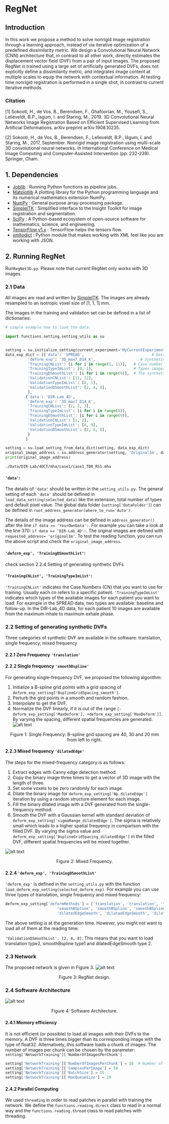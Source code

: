 

RegNet
==========

## Introduction
In this work we propose a method to solve nonrigid image registration through a learning approach, instead of via iterative optimization of a predefined dissimilarity metric. We design a Convolutional Neural Network (CNN) architecture that, in contrast to all other work, directly estimates the displacement vector field (DVF) from a pair of input images. The proposed RegNet is trained using a large set of artificially generated DVFs, does not explicitly define a dissimilarity metric, and integrates image content at multiple scales to equip the network with contextual information. At testing time nonrigid registration is performed in a single shot, in contrast to current iterative methods.

### Citation
[1] Sokooti, H., de Vos, B., Berendsen, F., Ghafoorian, M., Yousefi, S., Lelieveldt, B.P., Isgum, I. and Staring, M., 2019. 3D Convolutional Neural Networks Image Registration Based on Efficient Supervised Learning from Artificial Deformations. arXiv preprint arXiv:1908.10235.

[2] Sokooti, H., de Vos, B., Berendsen, F., Lelieveldt, B.P., Išgum, I. and Staring, M., 2017, September. Nonrigid image registration using multi-scale 3D convolutional neural networks. In International Conference on Medical Image Computing and Computer-Assisted Intervention (pp. 232-239). Springer, Cham.

	
## 1. Dependencies
- [Joblib](http://github.com/joblib/joblib) : Running Python functions as pipeline jobs.
- [Matplotlib](https://matplotlib.org/) A plotting library for the Python programming language and its numerical mathematics extension NumPy.
- [NumPy](http://www.numpy.org/) : General purpose array-processing package.
- [SimpleITK](http://www.simpleitk.org/) : Simplified interface to the Insight Toolkit for image registration and segmentation.
- [SciPy](https://www.scipy.org/) : A Python-based ecosystem of open-source software for mathematics, science, and engineering.
- [TensorFlow v1.x](https://www.tensorflow.org/) : TensorFlow helps the tensors flow.
- [xmltodict](https://github.com/martinblech/xmltodict) : Python module that makes working with XML feel like you are working with JSON.
	

## 2. Running RegNet
Run`RegNet3D.py`. Please note that current RegNet only works with 3D images.

### 2.1 Data
All images are read and written by [SimpleITK](http://www.simpleitk.org/). The images are already resampled to an isotropic voxel size of [1, 1, 1] mm.

The images in the training and validation set can be defined in a list of dictionaries: 
```python
# simple example how to load the data:

import functions.setting.setting_utils as su


setting = su.initialize_setting(current_experiment='MyCurrentExperiment', where_to_run='Root')
data_exp_dict = [{'data': 'SPREAD',                              # Data to load. The image addresses can be modified in setting_utils.py
		  'deform_exp': '3D_max7_D14_K',                    # Synthetic deformation experiment
		  'TrainingCNList': [i for i in range(1, 11)],   # Case number of images to load (The patient number)
		  'TrainingTypeImList': [0, 1],                  # Types images for each case number, for example [baseline, follow-up]
		  'TrainingDSmoothList': [i for i in range(9)],  # The synthetic type to load. For instance, ['translation', 'bsplineSmooth']
		  'ValidationCNList': [11, 12],
		  'ValidationTypeImList': [0, 1],
		  'ValidationDSmoothList': [2, 4, 8],
		  },
		 {'data': 'DIR-Lab_4D',
		  'deform_exp': '3D_max7_D14_K',
		  'TrainingCNList': [1, 2, 3],
		  'TrainingTypeImList': [i for i in range(8)],
		  'TrainingDSmoothList': [i for i in range(9)],
		  'ValidationCNList': [1, 2],
		  'ValidationTypeImList': [8, 9],
		  'ValidationDSmoothList': [2, 4, 8],
		  }
		 ]

setting = su.load_setting_from_data_dict(setting, data_exp_dict)
original_image_address = su.address_generator(setting, 'OriginalIm', data='DIR-Lab_4D', cn=1, type_im=0, stage=1)
print(original_image_address)

```
`./Data/DIR-Lab/4DCT/mha/case1/case1_T00_RS1.mha`

#### `'data'`: 
The details of `'data'` should be written in the `setting_utils.py`. The general setting of each `'data'` should be defined in 
`load_data_setting(selected_data)` like the extension, total number of types and default pixel value. The global data folder (`setting['DataFolder']`) can be defined in `root_address_generator(where_to_run='Auto')`. 

The details of the image address can be defined in `address_generator()` after the line `if data == 'YourOwnData':`. For example you can take a look at the line 370: `if data == 'DIR-Lab_4D':`. The orginal images are defined with `requested_address= 'originalIm'`. To test the reading function, you can run the above script and check the `original_image_address`.


#### `'deform_exp', 'TrainingDSmoothList'`: 
check section 2.2.4 Setting of generating synthetic DVFs

#### `'TrainingCNList', 'TrainingTypeImList'`: 
`'TrainingCNList'` indicates the Case Numbers (CN) that you want to use for training. Usually each cn refers to a specific patient. `'TrainingTypeImList'` indicates which types of the available images for each patient you want to load. For example in the SPREAD data, two types are available: baseline and follow-up. In the DIR-Lab_4D data, for each patient 10 images are available from the maximum inhale to maximum exhale phase.

### 2.2 Setting of generating synthetic DVFs
Three categories of synthetic DVF are available in the software: translation, single frequency, mixed frequency
#### 2.2.1 Zero Frequency `'translation'`
#### 2.2.2 Single frequency `'smoothBspline'`
For generating single-frequency DVF, we proposed the following algorithm:
1. Initialize a B-spline grid points with a grid spacing of `deform_exp_setting['BsplineGridSpacing_smooth']`.
2. Perturb the gird points in a smooth and random fashion.
3. Interpolate to get the DVF.
4. Normalize the DVF linearly, if it is out of the range `[-deform_exp_setting['MaxDeform'], +deform_exp_setting['MaxDeform']]`.
By varying the spacing, different spatial frequencies are generated.
![alt text](Documentation/SyntheticDVF_SingleFreq.png "Single Frequency")
<p align="center">Figure 1: Single Frequency: B-spline grid spacing are 40, 30 and 20 mm from left to right.</p>

#### 2.2.3 Mixed frequency `'dilatedEdge'`

The steps for the mixed-frequency category is as follows:
1. Extract edges with Canny edge detection method.
2. Copy the binary image three times to get a vector of 3D image with the length of three.
3. Set some voxels to be zero randomly for each image. 
4. Dilate the binary image for `deform_exp_setting['Np_dilateEdge']` iteration by using a random structure element for each image.
5. Fill the binary dilated image with a DVF generated from the single-frequency method.
6. Smooth the DVF with a Gaussian kernel with standard deviation of `deform_exp_setting['sigmaRange_dilatedEdge']`. The sigma is relatively small which leads to a higher spatial frequency in comparison with the filled DVF.
By varying the sigma value and `deform_exp_setting['BsplineGridSpacing_dilatedEdge']` in the filled DVF, different spatial frequencies will be mixed together.

![alt text](Documentation/SyntheticDVF_MixedFreq.png "Mixed Frequency")
<p align="center">Figure 2: Mixed Frequency.</p>

#### 2.2.4 `'deform_exp', 'TrainingDSmoothList'`
`'deform_exp'` is defined in the `setting_utils.py` with the function `load_deform_exp_setting(selected_deform_exp)`. For example you can use three types of translation, single frequency and mixed frequency:
```python
deform_exp_setting['deformMethods'] = ['translation', 'translation', 'translation',
				       'smoothBSpline', 'smoothBSpline', 'smoothBSpline',
				       'dilatedEdgeSmooth', 'dilatedEdgeSmooth', 'dilatedEdgeSmooth']
```
The above setting is at the generation time. However, you might not want to load all of them at the reading time:

`'ValidationDSmoothList': [2, 4, 8]`: This means that you want to load translation type2, smoothBspline type1 and dilatedEdgeSmooth type 2.

### 2.3 Network
The proposed network is given in Figure 3.
![alt text](Documentation/RegNet2.PNG "RegNet design")
<p align="center">Figure 3: RegNet design.</p>

### 2.4 Software Architecture
![alt text](Documentation/Software_Architecture2.PNG "Software Architecture")
<p align="center">Figure 4: Software Architecture.</p>

#### 2.4.1 Memory efficiency
It is not efficient (or possible)  to load all images with their DVFs to the memory. A DVF is three times bigger than its corresponding image with the type of float32. Alternatively, this software loads a chunk of images.  The number of images per chunk can be chosen by the parameter: `setting['NetworkTraining']['NumberOfImagesPerChunk']`
```python
setting['NetworkTraining']['NumberOfImagesPerChunk'] = 16  # Number of images that I would like to load in RAM
setting['NetworkTraining']['SamplesPerImage'] = 50
setting['NetworkTraining']['BatchSize'] = 15
setting['NetworkTraining']['MaxQueueSize'] = 20
```

#### 2.4.2 Parallel Computing
We used `threading` in order to read patches in parallel with training the network. We define the `functions.reading.direct` class to read in a normal way and the `functions.reading.thread` class to read patches with threading.


